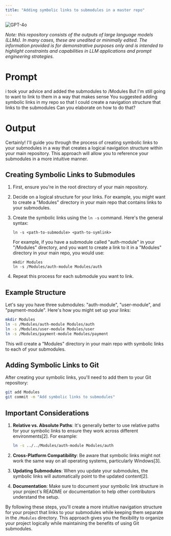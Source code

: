 ```yaml
---
title: "Adding symbolic links to submodules in a master repo"
---
```

![GPT-4o](https://img.shields.io/badge/GPT--4o-3333FF?style=for-the-badge&logo=openai&logoColor=white)



*Note: this repository consists of the outputs of large language models (LLMs). In many cases, these are unedited or minimally edited. The information provided is for demonstrative purposes only and is intended to highlight constraints and capabilities in LLM applications and prompt engineering strategies.*


# Prompt
i took your advice and added the submodules to /Modules But I'm still going to want to link to them in a way that makes sense You suggested adding symbolic links in my repo so that I could create a navigation structure that links to the submodules Can you elaborate on how to do that?

# Output

Certainly! I'll guide you through the process of creating symbolic links to your submodules in a way that creates a logical navigation structure within your main repository. This approach will allow you to reference your submodules in a more intuitive manner.

## Creating Symbolic Links to Submodules

1. First, ensure you're in the root directory of your main repository.

2. Decide on a logical structure for your links. For example, you might want to create a "Modules" directory in your main repo that contains links to your submodules.

3. Create the symbolic links using the `ln -s` command. Here's the general syntax:

   ```
   ln -s <path-to-submodule> <path-to-symlink>
   ```

   For example, if you have a submodule called "auth-module" in your "/Modules" directory, and you want to create a link to it in a "Modules" directory in your main repo, you would use:

   ```
   mkdir Modules
   ln -s /Modules/auth-module Modules/auth
   ```

4. Repeat this process for each submodule you want to link.

## Example Structure

Let's say you have three submodules: "auth-module", "user-module", and "payment-module". Here's how you might set up your links:

```bash
mkdir Modules
ln -s /Modules/auth-module Modules/auth
ln -s /Modules/user-module Modules/user
ln -s /Modules/payment-module Modules/payment
```

This will create a "Modules" directory in your main repo with symbolic links to each of your submodules.

## Adding Symbolic Links to Git

After creating your symbolic links, you'll need to add them to your Git repository:

```bash
git add Modules
git commit -m "Add symbolic links to submodules"
```

## Important Considerations

1. **Relative vs. Absolute Paths**: It's generally better to use relative paths for your symbolic links to ensure they work across different environments[2]. For example:

   ```bash
   ln -s ../../Modules/auth-module Modules/auth
   ```

2. **Cross-Platform Compatibility**: Be aware that symbolic links might not work the same way on all operating systems, particularly Windows[3].

3. **Updating Submodules**: When you update your submodules, the symbolic links will automatically point to the updated content[2].

4. **Documentation**: Make sure to document your symbolic link structure in your project's README or documentation to help other contributors understand the setup.

By following these steps, you'll create a more intuitive navigation structure for your project that links to your submodules while keeping them separate in the `/Modules` directory. This approach gives you the flexibility to organize your project logically while maintaining the benefits of using Git submodules.

 